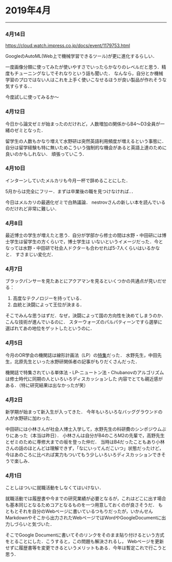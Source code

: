 # 2019年4月

--------------------------------------------------------------------------------


### 4月14日

https://cloud.watch.impress.co.jp/docs/event/1179753.html

GoogleのAutoML(Web上で機械学習できるツール)が更に進化するらしい．

一度画像分類に使ってみたが使いやすさでいったらかなりのレベルだと思う．精度もチューニングなしでそれなりという話も聞いた．
なんなら，自分とか機械学習のプロではない人はこれを上手く使いこなせるほうが良い製品が作れそうな気すらする．．

今度試しに使ってみるか〜



### 4月12日

今日から論文ゼミが始まったのだけれど，人数増加の関係からB4〜D3全員が一緒のゼミとなった．

留学生の人数もかなり増えて水野研は突然英語利用頻度が増えるという事態に．
自分は留学経験も特に無いためこういう強制的な機会があると英語上達のために良いのかもしれない．
頑張っていこう．



### 4月10日

インターンしていたメルカリも今月一杯で辞めることにした．


5月からは完全にフリー．まずは卒業後の職を見つけなければ．．

今日はメルカリの最適化ゼミで白熱議論．
nestrovさんの新しい本を読んでいるのだけれど非常に難しい．



### 4月8日

最近博士の学生が増えたと思う．自分が学部から修士の間は水野・中田研には博士学生は留学生の方くらいで，博士学生は
いないというイメージだった．今となっては水野・中田研で社会人ドクターも合わせれば5-7人くらいはいるかなと．
すさまじい変化だ．

### 4月7日

ブラックパンサーを見たあとにアクアマンを見るといくつかの共通点が見いだせる：

1. 高度なテクノロジーを持っている．
1. 血統と決闘によって王位が決まる．

そこでみんな思うはずだ．なぜ，決闘によって国の方向性を決めてしまうのか．こんな技術が進んでいるのに．
スターウォーズのパルパティーンですら選挙に選ばれてあの地位をゲットしたというのに．


### 4月5日

今月のOR学会の機関誌は線形計画法（LP）の[特集](http://www.orsj.or.jp/e-library/elcorsj.html)だった．
水野先生，中田先生，北原先生といった水野研関係者の記事がもりだくさんだった．

機関誌で特集されている単体法・LP-ニュートン法・Chubanovのアルゴリズムは修士時代に同期の人といろいろディスカッションした
内容でとても親近感がある．（特に研究結果は出なかったが笑）


### 4月2日

新学期が始まって新入生が入ってきた．
今年もいろいろなバッググラウンドの人が水野研に加わった．

中田研には小林さんが社会人博士入学して，水野先生の科研費のシンポジウムぶりにあった（本当は昨日）．
小林さんは自分がB4のころM2の先輩で，高野先生とゼミのために専修大までの坂を登った仲だ．
当時はB4だったこともあり小林さんの話のほとんどは理解できず，「なにいってんだこいつ」状態だったけど，
今はあのころに比べれば実力もついてもう少しいろいろディスカッションできそうで楽しみ．


### 4月1日

ことしはついに就職活動をしなくてはいけない．


就職活動では履歴書や今までの研究業績が必要となるが，これはどこに出す場合も基本同じとなるためコアとなるものを一つ用意しておくのが良さそうだ．
もともとそれを自分のWebページに書いているつもりだったが，いかんせんMarkdownやそこから出力されたWebページではWordやGoogleDocumentに出力しづらいと気づいた．

そこでGoogle Documentに書いてそのリンクをそのまま貼り付けるという方式をとることにした．こうすると，この問題も解決されるし，
Webページを更新せずに履歴書等を変更できるというメリットもある．今年は暫定これで行こうと思う．